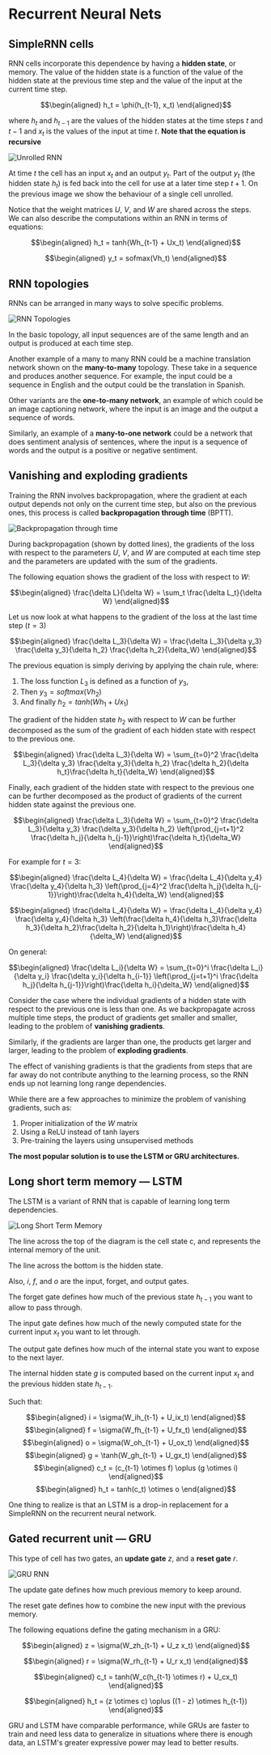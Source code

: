 # Recurrent Neural Nets

## SimpleRNN cells

RNN cells incorporate this dependence by having a **hidden state**, or memory. The value of the hidden state is a function of the value of the hidden state at the previous time step and the value of the input at the current time step.

$$\begin{aligned}
h_t = \phi(h_{t-1}, x_t)
\end{aligned}$$

where $h_t$ and $h_{t-1}$ are the values of the hidden states at the time steps $t$ and $t-1$ and $x_t$ is the values of the input at time $t$. **Note that the equation is recursive**

![Unrolled RNN](assets/rnn_unrolled.png)

At time $t$ the cell has an input $x_t$ and an output $y_t$. Part of the output $y_t$ (the hidden state $h_t$) is fed back into the cell for use at a later time step $t+1$. On the previous image we show the behaviour of a single cell unrolled.

Notice that the weight matrices $U$, $V$, and $W$ are shared across the steps. We can also describe the computations within an RNN in terms of equations:

$$\begin{aligned}
h_t = tanh(Wh_{t-1} + Ux_t)
\end{aligned}$$

$$\begin{aligned}
y_t = sofmax(Vh_t)
\end{aligned}$$

## RNN topologies

RNNs can be arranged in many ways to solve specific problems.

![RNN Topologies](assets/rnn_topologies.png)

In the basic topology, all input sequences are of the same length and an output is produced at each time step. 

Another example of a many to many RNN could be a machine translation network shown on the **many-to-many** topology. These take in a sequence and produces another sequence. For example, the input could be a sequence in English and the output could be the translation in Spanish.

Other variants are the **one-to-many network**, an example of which could be an image captioning network, where the input is an image and the output a sequence of words.

Similarly, an example of a **many-to-one network** could be a network that does sentiment analysis of sentences, where the input is a sequence of words and the output is a positive or negative sentiment.

## Vanishing and exploding gradients

Training the RNN involves backpropagation, where the gradient at each output depends not only on the current time step, but also on the previous ones, this process is called **backpropagation through time** (BPTT).

![Backpropagation through time](assets/backpropagation_through_time.png)

During backpropagation (shown by dotted lines), the gradients of the loss with respect to the parameters $U$, $V$, and $W$ are computed at each time step and the parameters are updated with the sum of the gradients.

The following equation shows the gradient of the loss with respect to $W$:

$$\begin{aligned}
\frac{\delta L}{\delta W} = \sum_t \frac{\delta L_t}{\delta W}
\end{aligned}$$

Let us now look at what happens to the gradient of the loss at the last time step ($t=3$)

$$\begin{aligned}
\frac{\delta L_3}{\delta W} = \frac{\delta L_3}{\delta y_3} \frac{\delta y_3}{\delta h_2} \frac{\delta h_2}{\delta_W}
\end{aligned}$$

The previous equation is simply deriving by applying the chain rule, where:

1. The loss function $L_3$ is defined as a function of $y_3$, 
2. Then $y_3 = softmax(Vh_2)$ 
3. And finally $h_2 = tanh(Wh_1 + Ux_1)$

The gradient of the hidden state $h_2$ with respect to $W$ can be further decomposed as the sum of the gradient of each hidden state with respect to the previous one.

$$\begin{aligned}
\frac{\delta L_3}{\delta W} = \sum_{t=0}^2 \frac{\delta L_3}{\delta y_3} \frac{\delta y_3}{\delta h_2} \frac{\delta h_2}{\delta h_t}\frac{\delta h_t}{\delta_W}
\end{aligned}$$

Finally, each gradient of the hidden state with respect to the previous one can be further decomposed as the product of gradients of the current hidden state against the previous one.

$$\begin{aligned}
\frac{\delta L_3}{\delta W} = \sum_{t=0}^2 \frac{\delta L_3}{\delta y_3} \frac{\delta y_3}{\delta h_2} \left(\prod_{j=t+1}^2 \frac{\delta h_j}{\delta h_{j-1}}\right)\frac{\delta h_t}{\delta_W}
\end{aligned}$$

For example for $t = 3$:

$$\begin{aligned}
\frac{\delta L_4}{\delta W} = \frac{\delta L_4}{\delta y_4} \frac{\delta y_4}{\delta h_3} \left(\prod_{j=4}^2 \frac{\delta h_j}{\delta h_{j-1}}\right)\frac{\delta h_4}{\delta_W}
\end{aligned}$$

$$\begin{aligned}
\frac{\delta L_4}{\delta W} = \frac{\delta L_4}{\delta y_4} \frac{\delta y_4}{\delta h_3} \left(\frac{\delta h_4}{\delta h_3}\frac{\delta h_3}{\delta h_2}\frac{\delta h_2}{\delta h_1}\right)\frac{\delta h_4}{\delta_W}
\end{aligned}$$

On general:

$$\begin{aligned}
\frac{\delta L_i}{\delta W} = \sum_{t=0}^i \frac{\delta L_i}{\delta y_i} \frac{\delta y_i}{\delta h_{i-1}} \left(\prod_{j=t+1}^i \frac{\delta h_j}{\delta h_{j-1}}\right)\frac{\delta h_i}{\delta_W}
\end{aligned}$$

Consider the case where the individual gradients of a hidden state with respect to the previous one is less than one. As we backpropagate across multiple time steps, the product of gradients get smaller and smaller, leading to the problem of **vanishing gradients**.

Similarly, if the gradients are larger than one, the products get larger and larger, leading to
the problem of **exploding gradients**.

The effect of vanishing gradients is that the gradients from steps that are far away do not contribute anything to the learning process, so the RNN ends up not learning long range dependencies.

While there are a few approaches to minimize the problem of vanishing gradients, such as:

1. Proper initialization of the $W$ matrix
2. Using a ReLU instead of tanh layers
3. Pre-training the layers using unsupervised methods

**The most popular solution is to use the LSTM or GRU architectures.**

## Long short term memory — LSTM

The LSTM is a variant of RNN that is capable of learning long term dependencies.

![Long Short Term Memory](assets/ltsm.png)

The line across the top of the diagram is the cell state c, and represents the internal memory of the unit. 

The line across the bottom is the hidden state.

Also, $i$, $f$, and $o$ are the input, forget, and output gates.

The forget gate defines how much of the previous state $h_{t-1}$ you want to allow to pass through.

The input gate defines how much of the newly computed state for the current input $x_t$ you want to let through.

The output gate defines how much of the internal state you want to expose to the next layer.

The internal hidden state $g$ is computed based on the current input $x_t$ and the previous hidden state $h_{t-1}$.

Such that:

$$\begin{aligned}
i = \sigma(W_ih_{t-1} + U_ix_t)
\end{aligned}$$
$$\begin{aligned}
f = \sigma(W_fh_{t-1} + U_fx_t)
\end{aligned}$$
$$\begin{aligned}
o = \sigma(W_oh_{t-1} + U_ox_t)
\end{aligned}$$
$$\begin{aligned}
g = \tanh(W_gh_{t-1} + U_gx_t)
\end{aligned}$$
$$\begin{aligned}
c_t = (c_{t-1} \otimes f) \oplus (g \otimes i)
\end{aligned}$$
$$\begin{aligned}
h_t = tanh(c_t) \otimes o
\end{aligned}$$

One thing to realize is that an LSTM is a drop-in replacement for a SimpleRNN on the recurrent neural network.

## Gated recurrent unit — GRU

This type of cell has two gates, an **update gate** $z$, and a **reset gate** $r$. 

![GRU RNN](assets/gru_rnn.png)

The update gate defines how much previous memory to keep around.

The reset gate defines how to combine the new input with the previous memory.

The following equations define the gating mechanism in a GRU:

$$\begin{aligned}
z = \sigma(W_zh_{t-1} + U_z x_t)
\end{aligned}$$

$$\begin{aligned}
r = \sigma(W_rh_{t-1} + U_r x_t)
\end{aligned}$$

$$\begin{aligned}
c_t = tanh(W_c(h_{t-1} \otimes r) + U_cx_t)
\end{aligned}$$

$$\begin{aligned}
h_t = (z \otimes c) \oplus ((1 - z) \otimes h_{t-1})
\end{aligned}$$

GRU and LSTM have comparable performance, while GRUs are faster to train and need less data to generalize  in situations where there is enough data, an LSTM's greater expressive power may lead to better results.
